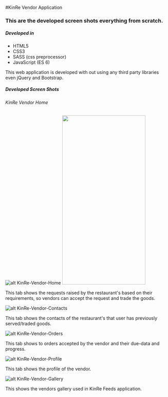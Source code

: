 #KinRe Vendor Application

### This are the developed screen shots everything from scratch.

##### Developed in 
- HTML5
- CSS3
- SASS (css preprocessor)
- JavaScript (ES 6)

This web application is developed with out using any third party libraries even jQuery and Bootstrap.

##### Developed Screen Shots
###### KinRe Vendor Home
![alt KinRe-Vendor-Home](./Design_SnapShot/001_KinRe-Vendor-Home-min.png)
<img src="./Design_SnapShot/001_KinRe-Vendor-Home-min.png" width="259px" height="527px">
 
 This tab shows the requests raised by the restaurant's based on their requirements, so vendors can accept the request and trade the goods.
 
 ![alt KinRe-Vendor-Contacts](./Design_SnapShot/002_KinRe-Vendor-Contacts-min.png)
 
 This tab shows the contacts of the restaurant's that user has previously served/traded goods.
 
 ![alt KinRe-Vendor-Orders](./Design_SnapShot/003_KinRe-Vendors-AcceptedOrders-min.png)
 
 This tab shows to orders accepted by the vendor and their due-data and progress.
 
 ![alt KinRe-Vendor-Profile](./Design_SnapShot/005_KinRe-Vendor-Profile_1-min.png)
 
 This tab shows the profile of the vendor.
 
 ![alt KinRe-Vendor-Gallery](./Design_SnapShot/006_KinRe-Vendor-Profile_2-min.png)
 
 This shows the vendors gallery used in KinRe Feeds application.  
